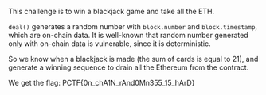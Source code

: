 This challenge is to win a blackjack game and take all the ETH. 

`deal()` generates a random number with `block.number` and `block.timestamp`, which are on-chain data. It is well-known that random number generated only with on-chain data is vulnerable, since it is deterministic.

So we know when a blackjack is made (the sum of cards is equal to 21), and generate a winning sequence to drain all the Ethereum from the contract.

We get the flag: PCTF{0n_chA1N_rAnd0Mn355_15_hArD}
